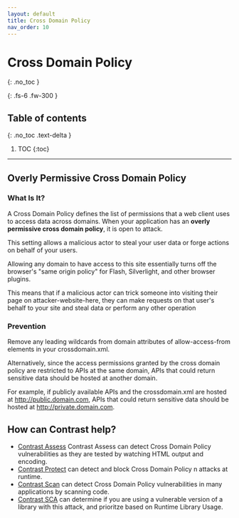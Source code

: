 ```yaml
---
layout: default
title: Cross Domain Policy
nav_order: 10
---
```


# Cross Domain Policy
{: .no_toc }

{: .fs-6 .fw-300 }

## Table of contents
{: .no_toc .text-delta }

1. TOC
{:toc}

---

## Overly Permissive Cross Domain Policy

### What Is It?


A Cross Domain Policy defines the list of permissions that a web client uses to access data across domains.
When your application has an **overly permissive cross domain policy**, it is open to attack.

This setting allows a malicious actor to steal your user data or forge actions on behalf of your users. 

Allowing any domain to have access to this site essentially turns off the browser's "same origin policy" for Flash, Silverlight, and other browser plugins. 

This means that if a malicious actor can trick someone into visiting their page on attacker-website-here, they can make requests on that user's behalf to your site and steal data or perform any other operation




### Prevention

Remove any leading wildcards from domain attributes of allow-access-from elements in your crossdomain.xml. 

Alternatively, since the access permissions granted by the cross domain policy are restricted to APIs at the same domain, 
APIs that could return sensitive data should be hosted at another domain. 

For example, if publicly available APIs and the crossdomain.xml are hosted at http://public.domain.com, APIs that could return sensitive data should be hosted at http://private.domain.com.



## How can Contrast help?

- [Contrast Assess](https://www.contrastsecurity.com/contrast-assess) Contrast Assess can detect Cross Domain Policy vulnerabilities as they are tested by watching HTML output and encoding.
- [Contrast Protect](https://www.contrastsecurity.com/contrast-protect) can detect and block Cross Domain Policy n attacks at runtime. 
- [Contrast Scan](https://www.contrastsecurity.com/contrast-scan) can detect Cross Domain Policy vulnerabilities in many applications by scanning code.
- [Contrast SCA](https://www.contrastsecurity.com/contrast-sca) can determine if you are using a vulnerable version of a library with this attack, and prioritze based on Runtime Library Usage.


